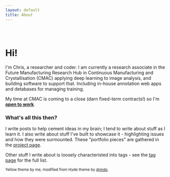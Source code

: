 ```yaml
---
layout: default
title: About
---
```


<div class="post">

<center style="width: fit-content; margin: auto;">
    <h1><i class="fas fa-code"></i>
    <i class="fas fa-gamepad"></i>
    <i class="fas fa-heart"></i>
    <i class="fas fa-microscope"></i></h1>
    <hr />
</center>

<h1>Hi!</h1>
<p>I'm Chris, a researcher and coder. I am currently a research associate in the Future Manufacturing Research Hub in Continuous Manufacturing and Crystallisation (CMAC) applying deep learning to image analysis, and building software to support that. Including in-house annotation web apps and detabases for managing training.</p>

<p>My time at CMAC is coming to a close (darn fixed-term contracts!) so I'm <a href="{{ site.baseurl }}cv"><b>open to work</b></a>.</p>

<h3>What's all this then?</h3>
<p>I write posts to help cement ideas in my brain; I tend to write about stuff as I learn it. I also write about stuff I've built to showcase it - highlighting issues and how they were surmounted. These "portfolio pieces" are gathered in the <a href="({{ site.baseurl }}tag/projects">project page</a>.</p>

<p>Other stuff I write about is loosely characteristed into tags - see the <a href="{{ site.baseurl }}all_tags">tag page</a> for the full list.</p>

<small>
Yellow theme by me, modified from Hyde theme by <a href="https://twitter.com/mdo">@mdo</a>.
</small>

</div>
